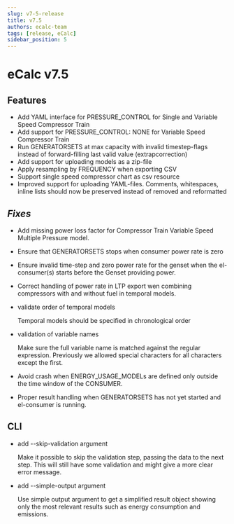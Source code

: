 ```yaml
---
slug: v7-5-release
title: v7.5
authors: ecalc-team
tags: [release, eCalc]
sidebar_position: 5
---
```


# eCalc v7.5

## Features

* Add YAML interface for PRESSURE_CONTROL for Single and Variable Speed Compressor Train
* Add support for PRESSURE_CONTROL: NONE for Variable Speed Compressor Train
* Run GENERATORSETS at max capacity with invalid timestep-flags instead of forward-filling last valid value (extrapcorrection)
* Add support for uploading models as a zip-file
* Apply resampling by FREQUENCY when exporting CSV
* Support single speed compressor chart as csv resource
* Improved support for uploading YAML-files. Comments, whitespaces, inline lists should now be preserved instead of removed and reformatted

## *Fixes*

* Add missing power loss factor for Compressor Train Variable Speed Multiple Pressure model.
* Ensure that GENERATORSETS stops when consumer power rate is zero
* Ensure invalid time-step and zero power rate for the genset when the el-consumer(s) starts before the Genset providing power.
* Correct handling of power rate in LTP export wen combining compressors with and without fuel in temporal models.

* validate order of temporal models

  Temporal models should be specified in chronological order

* validation of variable names

  Make sure the full variable name is matched against the regular expression.
  Previously we allowed special characters for all characters except the first.

* Avoid crash when ENERGY_USAGE_MODELs are defined only outside the time window of the CONSUMER.

* Proper result handling when GENERATORSETS has not yet started and el-consumer is running.


## CLI

* add --skip-validation argument

  Make it possible to skip the validation step, passing the data to the next step. This will still have some
  validation and might give a more clear error message.

* add --simple-output argument

  Use simple output argument to get a simplified result object showing only the most relevant results such as
  energy consumption and emissions.